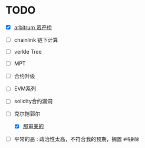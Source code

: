# TODO

- [x] [arbitrum 资产桥](https://blog.whosworld.fun/2024/12/15/arbitrum-%E8%B5%84%E4%BA%A7%E6%A1%A5%E5%90%88%E7%BA%A6/)
- [ ] chainlink 链下计算
- [ ] verkle Tree
- [ ] MPT
- [ ] 合约升级
- [ ] EVM系列
- [ ] solidity合约漏洞

- [ ] 克尔恺郭尔
  - [x] [那审美的](https://blog.whosworld.fun/2024/12/09/%E5%85%8B%E5%B0%94%E5%87%AF%E9%83%AD%E5%B0%94-%E9%82%A3%E5%AE%A1%E7%BE%8E%E7%9A%84/)
- [ ] 平常的恶 : 政治性太高，不符合我的预期，搁置 `#待删除`

